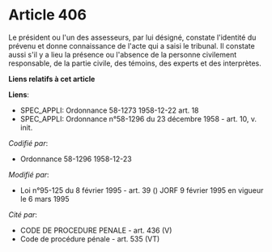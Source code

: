 # Article 406

Le président ou l'un des assesseurs, par lui désigné, constate l'identité du prévenu et donne connaissance de l'acte qui a
saisi le tribunal. Il constate aussi s'il y a lieu la présence ou l'absence de la personne civilement responsable, de la
partie civile, des témoins, des experts et des interprètes.

**Liens relatifs à cet article**

**Liens**:

  - SPEC_APPLI: Ordonnance 58-1273 1958-12-22 art. 18
  - SPEC_APPLI: Ordonnance n°58-1296 du 23 décembre 1958 - art. 10, v. init.

_Codifié par_:

  - Ordonnance 58-1296 1958-12-23

_Modifié par_:

  - Loi n°95-125 du 8 février 1995 - art. 39 () JORF 9 février 1995 en vigueur le 6 mars 1995

_Cité par_:

  - CODE DE PROCEDURE PENALE - art. 436 (V)
  - Code de procédure pénale - art. 535 (VT)
